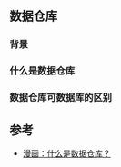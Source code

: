 ## 数据仓库

### 背景

### 什么是数据仓库

### 数据仓库可数据库的区别

## 参考
- [漫画：什么是数据仓库？](https://mp.weixin.qq.com/s/XIJoE3nV7QQwGE0WLIhiRw)